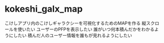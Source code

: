 # kokeshi_galx_map
こけしアプリ内のこけしギャラクシーを可視化するためのMAPを作る
縦スクロールを使いたい
ユーザーのPFPを表示したい
誰がいつ何本積んだかをわかるようにしたい
積んだ人のユーザー情報を誰もが見れるようにしたい
